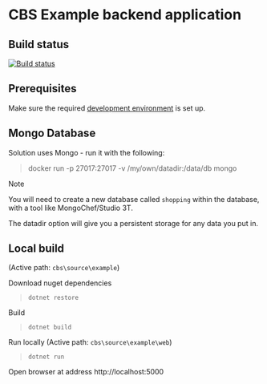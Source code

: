 # CBS Example backend application

## Build status
[![Build status](https://ci.appveyor.com/api/projects/status/verl69fxww1xi5l3?svg=true)](https://ci.appveyor.com/project/RFMoore/cbs-c5ssa)

## Prerequisites

Make sure the required [development environment](../../Documentation/Contribution/development_environment.md) is set up.

## Mongo Database

Solution uses Mongo - run it with the following:

> docker run -p 27017:27017 -v /my/own/datadir:/data/db mongo

> [!Note]
> You will need to create a new database called `shopping` within the database, with a tool like MongoChef/Studio 3T.

The datadir option will give you a persistent storage for any data you put in.

## Local build

(Active path: `cbs\source\example`)

Download nuget dependencies
> `dotnet restore`

Build
> `dotnet build`

Run locally
(Active path: `cbs\source\example\web`)

> `dotnet run`

Open browser at address http://localhost:5000